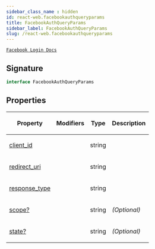 ```yaml
---
sidebar_class_name : hidden
id: react-web.facebookauthqueryparams
title: FacebookAuthQueryParams
sidebar_label: FacebookAuthQueryParams
slug: /react-web.facebookauthqueryparams
---
```






[`Facebook Login Docs`](https://developers.facebook.com/docs/facebook-login/guides/advanced/manual-flow/)

## Signature

```typescript
interface FacebookAuthQueryParams 
```

## Properties

<table><thead><tr><th>

Property


</th><th>

Modifiers


</th><th>

Type


</th><th>

Description


</th></tr></thead>
<tbody><tr><td>

[client_id](./react-web.facebookauthqueryparams.client_id)


</td><td>


</td><td>

string


</td><td>


</td></tr>
<tr><td>

[redirect_uri](./react-web.facebookauthqueryparams.redirect_uri)


</td><td>


</td><td>

string


</td><td>


</td></tr>
<tr><td>

[response_type](./react-web.facebookauthqueryparams.response_type)


</td><td>


</td><td>

string


</td><td>


</td></tr>
<tr><td>

[scope?](./react-web.facebookauthqueryparams.scope)


</td><td>


</td><td>

string


</td><td>

_(Optional)_


</td></tr>
<tr><td>

[state?](./react-web.facebookauthqueryparams.state)


</td><td>


</td><td>

string


</td><td>

_(Optional)_


</td></tr>
</tbody></table>
